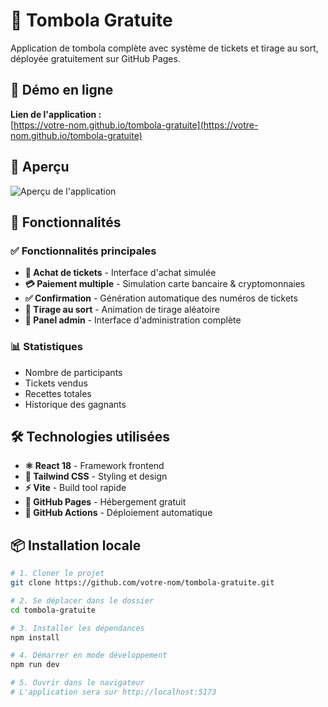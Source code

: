 # 🎪 Tombola Gratuite

Application de tombola complète avec système de tickets et tirage au sort, déployée gratuitement sur GitHub Pages.

## 🚀 Démo en ligne

**Lien de l'application :**  
[https://votre-nom.github.io/tombola-gratuite](https://votre-nom.github.io/tombola-gratuite)

## 📸 Aperçu

![Aperçu de l'application](https://via.placeholder.com/800x400/667eea/ffffff?text=Tombola+Excursion+🎪)

## 🎯 Fonctionnalités

### ✅ Fonctionnalités principales
- **🎫 Achat de tickets** - Interface d'achat simulée
- **💳 Paiement multiple** - Simulation carte bancaire & cryptomonnaies
- **✅ Confirmation** - Génération automatique des numéros de tickets
- **🎲 Tirage au sort** - Animation de tirage aléatoire
- **👑 Panel admin** - Interface d'administration complète

### 📊 Statistiques
- Nombre de participants
- Tickets vendus
- Recettes totales
- Historique des gagnants

## 🛠 Technologies utilisées

- **⚛️ React 18** - Framework frontend
- **🎨 Tailwind CSS** - Styling et design
- **⚡ Vite** - Build tool rapide
- **🚀 GitHub Pages** - Hébergement gratuit
- **🔧 GitHub Actions** - Déploiement automatique

## 📦 Installation locale

```bash
# 1. Cloner le projet
git clone https://github.com/votre-nom/tombola-gratuite.git

# 2. Se déplacer dans le dossier
cd tombola-gratuite

# 3. Installer les dépendances
npm install

# 4. Démarrer en mode développement
npm run dev

# 5. Ouvrir dans le navigateur
# L'application sera sur http://localhost:5173

